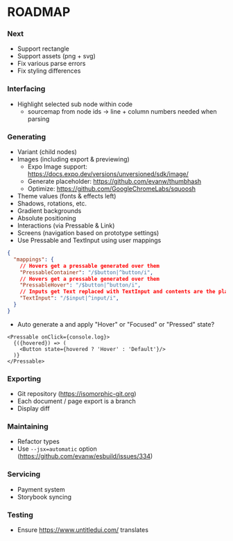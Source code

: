 # ROADMAP

### Next
- Support rectangle
- Support assets (png + svg)
- Fix various parse errors
- Fix styling differences

### Interfacing
- Highlight selected sub node within code
  - sourcemap from node ids -> line + column numbers needed when parsing

### Generating
- Variant (child nodes)
- Images (including export & previewing)
  - Expo Image support: https://docs.expo.dev/versions/unversioned/sdk/image/
  - Generate placeholder: https://github.com/evanw/thumbhash
  - Optimize: https://github.com/GoogleChromeLabs/squoosh
- Theme values (fonts & effects left)
- Shadows, rotations, etc.
- Gradient backgrounds
- Absolute positioning
- Interactions (via Pressable & Link)
- Screens (navigation based on prototype settings)
- Use Pressable and TextInput using user mappings
```json
{
  "mappings": {
    // Hovers get a pressable generated over them
    "PressableContainer": "/$button|^button/i",
    // Hovers get a pressable generated over them
    "PressableHover": "/$button|^button/i",
    // Inputs get Text replaced with TextInput and contents are the placeholder attr
    "TextInput": "/$input|^input/i",
  }
}
```
- Auto generate a <Pressable> and apply "Hover" or "Focused" or "Pressed" state?
```tsx
<Pressable onClick={console.log}>
  {({hovered}) => (
    <Button state={hovered ? 'Hover' : 'Default'}/>
  )}
</Pressable>
```

### Exporting
- Git repository (https://isomorphic-git.org)
- Each document / page export is a branch
- Display diff

### Maintaining
- Refactor types
- Use `--jsx=automatic` option (https://github.com/evanw/esbuild/issues/334)

### Servicing
- Payment system
- Storybook syncing

### Testing
- Ensure https://www.untitledui.com/ translates